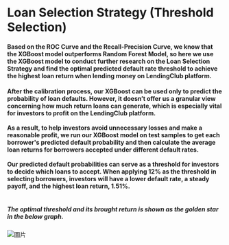 # Loan Selection Strategy (Threshold Selection)
#### Based on the ROC Curve and the Recall-Precision Curve, we know that the XGBoost model outperforms Random Forest Model, so here we use the XGBoost model to conduct further research on the Loan Selection Strategy and find the optimal predicted default rate threshold to achieve the highest loan return when lending money on LendingClub platform.

#### After the calibration process, our XGBoost can be used only to predict the probability of loan defaults. However, it doesn’t offer us a granular view concerning how much return loans can generate, which is especially vital for investors to profit on the LendingClub platform. <br><br> As a result, to help investors avoid unnecessary losses and make a reasonable profit, we run our XGBoost model on test samples to get each borrower's predicted default probability and then calculate the average loan returns for borrowers accepted under different default rates. <br><br> Our predicted default probabilities can serve as a threshold for investors to decide which loans to accept. When applying 12% as the threshold in selecting borrowers, investors will have a lower default rate, a steady payoff, and the highest loan return, 1.51%. <br><br> 
##### The optimal threshold and its brought return is shown as the golden star in the below graph. 

![圖片](https://user-images.githubusercontent.com/92542287/208196847-e471f232-ead1-43e7-8c15-efaf066dd231.png)



